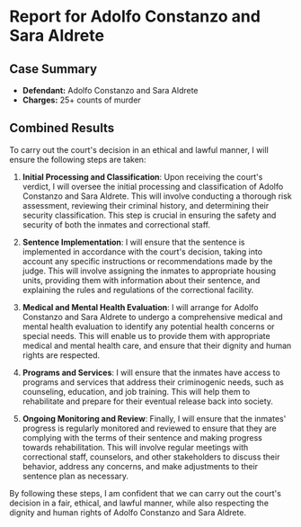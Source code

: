 
# Report for Adolfo Constanzo and Sara Aldrete

## Case Summary
- **Defendant:** Adolfo Constanzo and Sara Aldrete
- **Charges:** 25+ counts of murder

## Combined Results
To carry out the court's decision in an ethical and lawful manner, I will ensure the following steps are taken:

1. **Initial Processing and Classification**: Upon receiving the court's verdict, I will oversee the initial processing and classification of Adolfo Constanzo and Sara Aldrete. This will involve conducting a thorough risk assessment, reviewing their criminal history, and determining their security classification. This step is crucial in ensuring the safety and security of both the inmates and correctional staff.

2. **Sentence Implementation**: I will ensure that the sentence is implemented in accordance with the court's decision, taking into account any specific instructions or recommendations made by the judge. This will involve assigning the inmates to appropriate housing units, providing them with information about their sentence, and explaining the rules and regulations of the correctional facility.

3. **Medical and Mental Health Evaluation**: I will arrange for Adolfo Constanzo and Sara Aldrete to undergo a comprehensive medical and mental health evaluation to identify any potential health concerns or special needs. This will enable us to provide them with appropriate medical and mental health care, and ensure that their dignity and human rights are respected.

4. **Programs and Services**: I will ensure that the inmates have access to programs and services that address their criminogenic needs, such as counseling, education, and job training. This will help them to rehabilitate and prepare for their eventual release back into society.

5. **Ongoing Monitoring and Review**: Finally, I will ensure that the inmates' progress is regularly monitored and reviewed to ensure that they are complying with the terms of their sentence and making progress towards rehabilitation. This will involve regular meetings with correctional staff, counselors, and other stakeholders to discuss their behavior, address any concerns, and make adjustments to their sentence plan as necessary.

By following these steps, I am confident that we can carry out the court's decision in a fair, ethical, and lawful manner, while also respecting the dignity and human rights of Adolfo Constanzo and Sara Aldrete.
